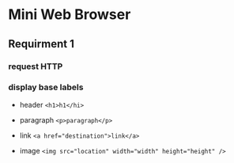 # Mini Web Browser
## Requirment 1
### request HTTP
### display base labels
- header `<h1>h1</hi>`

- paragraph `<p>paragraph</p>`

- link `<a href="destination">link</a>`

- image `<img src="location" width="width" height="height" />`

